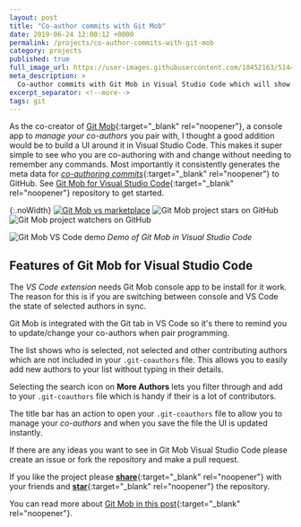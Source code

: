 ```yaml
---
layout: post
title: "Co-author commits with Git Mob"
date: 2019-06-24 12:00:12 +0000
permalink: /projects/co-author-commits-with-git-mob
category: projects
published: true
full_image_url: https://user-images.githubusercontent.com/10452163/51446144-cc3b6f80-1d05-11e9-87fa-96622a25eedc.gif
meta_description: >
  Co-author commits with Git Mob in Visual Studio Code which will show in GitHub
excerpt_separator: <!--more-->
tags: git
---
```


As the co-creator of [Git Mob](https://github.com/findmypast-oss/git-mob){:target="\_blank" rel="noopener"}, a console app to _manage your co-authors_ you pair with, I thought a good addition would be to build a UI around it in Visual Studio Code. This makes it super simple to see who you are co-authoring with and change without needing to remember any commands. Most importantly it consistently generates the meta data for [_co-authoring commits_](https://help.github.com/en/articles/creating-a-commit-with-multiple-authors){:target="\_blank" rel="noopener"} to GitHub. See [Git Mob for Visual Studio Code](https://github.com/rkotze/git-mob-vs-code){:target="\_blank" rel="noopener"} repository to get started.

<!--more-->

{:.noWidth}
[![Git Mob vs marketplace](https://vsmarketplacebadge.apphb.com/version-short/RichardKotze.git-mob.svg)](https://marketplace.visualstudio.com/items?itemName=RichardKotze.git-mob)&nbsp;![Git Mob project stars on GitHub](https://img.shields.io/github/stars/rkotze/git-mob-vs-code.svg?style=social&label=Star)&nbsp;![Git Mob project watchers on GitHub](https://img.shields.io/github/watchers/rkotze/git-mob-vs-code.svg?style=social&label=Watch)

![Git Mob VS Code demo](https://user-images.githubusercontent.com/10452163/51446144-cc3b6f80-1d05-11e9-87fa-96622a25eedc.gif)
_Demo of Git Mob in Visual Studio Code_

## Features of Git Mob for Visual Studio Code

The _VS Code extension_ needs Git Mob console app to be install for it work. The reason for this is if you are switching between console and VS Code the state of selected authors in sync.

Git Mob is integrated with the Git tab in VS Code so it's there to remind you to update/change your co-authors when pair programming.

The list shows who is selected, not selected and other contributing authors which are not included in your `.git-coauthors` file. This allows you to easily add new authors to your list without typing in their details.

Selecting the search icon on **More Authors** lets you filter through and add to your `.git-coauthors` file which is handy if their is a lot of contributors.

The title bar has an action to open your `.git-coauthors` file to allow you to manage your _co-authors_ and when you save the file the UI is updated instantly.

If there are any ideas you want to see in Git Mob Visual Studio Code please create an issue or fork the repository and make a pull request.

If you like the project please [**share**](https://twitter.com/intent/tweet?hashtags=pairProgramming,gitmob&text=Co-author%20commits%20using%20Git%20Mob%20VS%20Code%20extension%20https://marketplace.visualstudio.com/items?itemName=RichardKotze.git-mob){:target="\_blank" rel="noopener"} with your friends and [**star**](https://github.com/rkotze/git-mob-vs-code){:target="\_blank" rel="noopener"} the repository.

You can read more about [Git Mob in this post](https://tech.findmypast.com/co-author-commits-with-git-mob/){:target="\_blank" rel="noopener"}.
